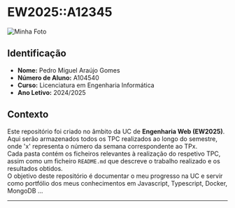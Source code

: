 # EW2025::A12345

![Minha Foto](https://avatars.githubusercontent.com/u/140913282?v=4)  

## Identificação
- **Nome:** Pedro Miguel Araújo Gomes
- **Número de Aluno:** A104540
- **Curso:** Licenciatura em Engenharia Informática  
- **Ano Letivo:** 2024/2025  

## Contexto
Este repositório foi criado no âmbito da UC de **Engenharia Web (EW2025)**.  
Aqui serão armazenados todos os TPC realizados ao longo do semestre, onde 'x' representa o número da semana correspondente ao TPx.  
Cada pasta contém os ficheiros relevantes à realização do respetivo TPC, assim como um ficheiro `README.md` que descreve o trabalho realizado e os resultados obtidos.  
O objetivo deste repositório é documentar o meu progresso na UC e servir como portfólio dos meus conhecimentos em Javascript, Typescript, Docker, MongoDB ...

---

